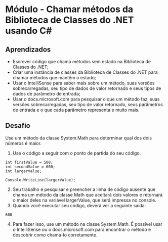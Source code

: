 # Módulo - Chamar métodos da Biblioteca de Classes do .NET usando C#
## Aprendizados
- Escrever código que chama métodos sem estado na Biblioteca de Classes do .NET;
- Criar uma instância de classes da Biblioteca de Classes do .NET para chamar métodos que mantêm o estado;
- Usar o IntelliSense para saber mais sobre um método, suas versões sobrecarregadas, seu tipo de dados de valor retornado e seus tipos de dados de parâmetro de entrada;
- Usar o docs.microsoft.com para pesquisar o que um método faz, suas versões sobrecarregadas, seu tipo de valor retornado, seus parâmetros de entrada e o que cada parâmetro representa e muito mais.

## Desafio
Use um método da classe System.Math para determinar qual dos dois números é maior.
1. Use o código a seguir com o ponto de partida do seu código.
```
int firstValue = 500;
int secondValue = 600;
int largerValue;

Console.WriteLine(largerValue);
```
2. Seu trabalho é pesquisar e preencher a linha de código ausente que chama um método da classe Math que aceitará dois valores e retornará o maior deles na variável largerValue, que será impressa no console.
3. Quando você executar seu código, deverá ver a seguinte saída:
```
600
```
4. Para fazer isso, use um método na classe System.Math. É possível usar o IntelliSense ou o docs.microsoft.com para encontrar o método e descobrir como chamá-lo corretamente.

